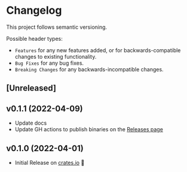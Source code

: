 # Changelog

This project follows semantic versioning.

Possible header types:

- `Features` for any new features added, or for backwards-compatible
  changes to existing functionality.
- `Bug Fixes` for any bug fixes.
- `Breaking Changes` for any backwards-incompatible changes.

## [Unreleased]
<!--
### Features
- Added a new struct `MyStruct` with the following methods:
  - `my_method()`
  - `other_method()`
-->

## v0.1.1 (2022-04-09)

- Update docs
- Update GH actions to publish binaries on the [Releases page]

[Releases page]: https://github.com/rnag/cargo-rx/releases

## v0.1.0 (2022-04-01)

- Initial Release on [crates.io] :tada:

[crates.io]: https://crates.io/crates/cargo-rx
